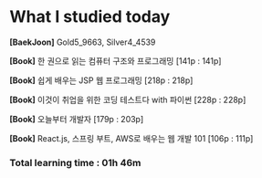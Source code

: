 <h1>What I studied today</h1>

<strong>[BaekJoon]</strong> Gold5_9663, Silver4_4539

<strong>[Book]</strong> 한 권으로 읽는 컴퓨터 구조와 프로그래밍 [141p : 141p]

<strong>[Book]</strong> 쉽게 배우는 JSP 웹 프로그래밍 [218p : 218p]

<strong>[Book]</strong> 이것이 취업을 위한 코딩 테스트다 with 파이썬 [228p : 228p]

<strong>[Book]</strong> 오늘부터 개발자 [179p : 203p]

<strong>[Book]</strong> React.js, 스프링 부트, AWS로 배우는 웹 개발 101 [106p : 111p]

<h3>Total learning time : 01h 46m</h3>